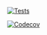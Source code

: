[![Tests](https://github.com/rarescosma/der.py/workflows/Tests/badge.svg)](https://github.com/rarescosma/der.py/actions?workflow=Tests)

[![Codecov](https://codecov.io/gh/rarescosma/der.py/branch/master/graph/badge.svg)](https://codecov.io/gh/rarescosma/der.py)
